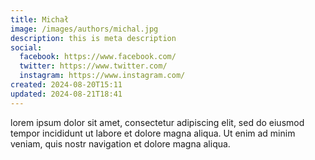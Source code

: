 ```yaml
---
title: Michał
image: /images/authors/michal.jpg
description: this is meta description
social:
  facebook: https://www.facebook.com/
  twitter: https://www.twitter.com/
  instagram: https://www.instagram.com/
created: 2024-08-20T15:11
updated: 2024-08-21T18:41
---
```


lorem ipsum dolor sit amet, consectetur adipiscing elit, sed do eiusmod tempor incididunt ut labore et dolore magna aliqua. Ut enim ad minim veniam, quis nostr navigation et dolore magna aliqua.
